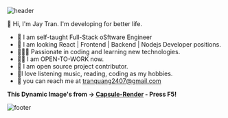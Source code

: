 
![header](https://capsule-render.vercel.app/api?type=waving&color=gradient&height=300&section=header&text=%20Hi%20there%20&fontSize=80&textBg=true&animation=fadeIn)

👋 Hi, I'm Jay Tran. I'm developing for better life.

- 🔬 I am self-taught Full-Stack oSftware Engineer
- 🌱 I am looking  React | Frontend | Backend | Nodejs Developer positions.
- 👨🏻‍💻 Passionate in coding and learning new technologies.
- 👨‍🚀 I am OPEN-TO-WORK now.
- 🤔 I am open source project contributor.
- 🏒I love listening music, reading, coding as my hobbies.
- 📧 you can reach me at [tranquang2407@gmail.com](tranquang2407@gmail.com)

**This Dynamic Image's from -> [Capsule-Render](https://github.com/kyechan99/capsule-render) - Press F5!**

![footer](https://capsule-render.vercel.app/api?type=rounded&color=0BDA51&fontColor=fff&height=300&section=footer&text=%20Open%20To%20Work%20&fontSize=80&textBg=false&animation=fadeIn)
<!--

![footer](https://capsule-render.vercel.app/api?type=wave&color=gradient&height=150&section=footer)
-->
